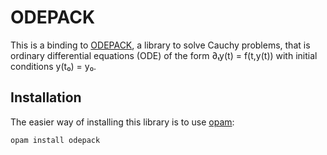 ODEPACK
=======

This is a binding to [ODEPACK](http://computation.llnl.gov/casc/odepack/), 
a library to solve Cauchy problems, that is ordinary differential
equations (ODE) of the form ∂ₜy(t) = f(t,y(t)) with initial conditions
y(t₀) = y₀.

Installation
------------

The easier way of installing this library is to use
[opam](http://opam.ocaml.org/):

    opam install odepack
